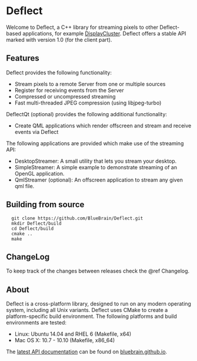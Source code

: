 # Deflect

Welcome to Deflect, a C++ library for streaming pixels to other Deflect-based
applications, for example
[DisplayCluster](https://github.com/BlueBrain/DisplayCluster).
Deflect offers a stable API marked with version 1.0 (for the client part).

## Features

Deflect provides the following functionality:

* Stream pixels to a remote Server from one or multiple sources
* Register for receiving events from the Server
* Compressed or uncompressed streaming
* Fast multi-threaded JPEG compression (using libjpeg-turbo)

DeflectQt (optional) provides the following additional functionality:

* Create QML applications which render offscreen and stream and receive events
  via Deflect

The following applications are provided which make use of the streaming API:

* DesktopStreamer: A small utility that lets you stream your desktop.
* SimpleStreamer: A simple example to demonstrate streaming of an OpenGL
  application.
* QmlStreamer (optional): An offscreen application to stream any given qml file.

## Building from source

~~~
  git clone https://github.com/BlueBrain/Deflect.git
  mkdir Deflect/build
  cd Deflect/build
  cmake ..
  make
~~~

## ChangeLog

To keep track of the changes between releases check the @ref Changelog.

## About

Deflect is a cross-platform library, designed to run on any modern operating
system, including all Unix variants. Deflect uses CMake to create a
platform-specific build environment. The following platforms and build
environments are tested:

* Linux: Ubuntu 14.04 and RHEL 6 (Makefile, x64)
* Mac OS X: 10.7 - 10.10 (Makefile, x86_64)

The [latest API documentation](http://bluebrain.github.io/Deflect-0.6/index.html)
can be found on [bluebrain.github.io](http://bluebrain.github.io).
